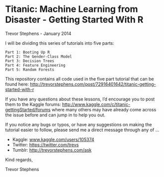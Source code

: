 Titanic: Machine Learning from Disaster - Getting Started With R
================================================================
Trevor Stephens - January 2014


I will be dividing this series of tutorials into five parts:

    Part 1: Booting Up R
    Part 2: The Gender-Class Model
    Part 3: Decision Trees
    Part 4: Feature Engineering
    Part 5: Random Forests

This repository contains all code used in the five part tutorial that can be found here:
http://trevorstephens.com/post/72916401642/titanic-getting-started-with-r

If you have any questions about these lessons, I’d encourage you to post them to the Kaggle forums:
http://www.kaggle.com/c/titanic-gettingStarted/forums
where many others may have already come across the issue before and can jump in to help you out.

If you notice any bugs or typos, or have any suggestions on making the tutorial easier to follow,
please send me a direct message through any of ...

* Kaggle: www.kaggle.com/users/105374
* Twitter: https://twitter.com/trevs
* Tumblr: http://trevorstephens.com/ask

Kind regards,

Trevor Stephens
